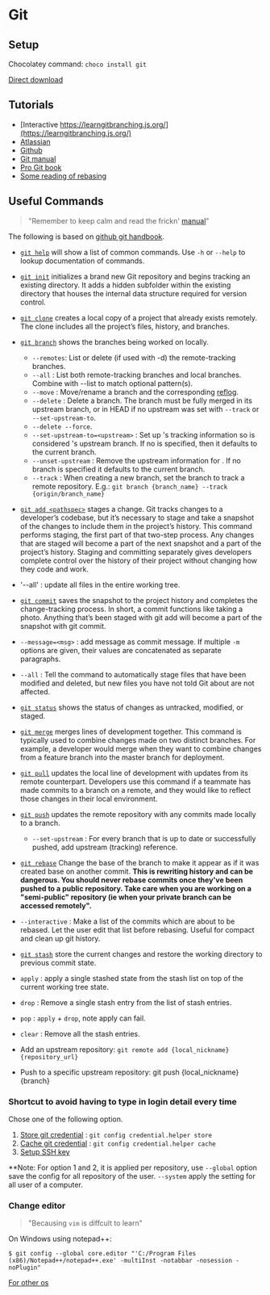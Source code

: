 # Git 

## Setup

Chocolatey command: `choco install git`

[Direct download](https://git-scm.com/downloads)


## Tutorials

* [Interactive https://learngitbranching.js.org/](https://learngitbranching.js.org/)
* [Atlassian](https://www.atlassian.com/git)
* [Github](https://try.github.io/)
* [Git manual](https://git-scm.com/docs/user-manual)
* [Pro Git book](https://git-scm.com/book/en/v2)
* [Some reading of rebasing](https://devblogs.microsoft.com/oldnewthing/20180323-01/?p=98325)

## Useful Commands
>"Remember to keep calm and read the frickn' [manual](https://git-scm.com/docs/user-manual)"

The following is based on [github git handbook](https://guides.github.com/introduction/git-handbook/).

* [`git help`](https://git-scm.com/docs/git-help) will show a list of common commands. 
Use `-h` or `--help` to lookup documentation of commands.

* [`git init`](https://git-scm.com/docs/git-init)
initializes a brand new Git repository and begins tracking an existing directory. 
It adds a hidden subfolder within the existing directory that houses the internal data structure required for version control.

* [`git clone`](https://git-scm.com/docs/git-clone)
creates a local copy of a project that already exists remotely. 
The clone includes all the project’s files, history, and branches.

* [`git branch`](https://git-scm.com/docs/git-branch)
shows the branches being worked on locally.
  * `--remotes`: List or delete (if used with -d) the remote-tracking branches. 
  * `--all` : List both remote-tracking branches and local branches. 
  Combine with --list to match optional pattern(s).
  * `--move` : Move/rename a branch and the corresponding 
  [reflog](https://www.atlassian.com/git/tutorials/rewriting-history/git-reflog).
  * `--delete` : Delete a branch. 
  The branch must be fully merged in its upstream branch,
  or in HEAD if no upstream was set with `--track` or `--set-upstream-to`.
  * `--delete --force`.
  * `--set-upstream-to=<upstream>` : 
  Set up <branchname>'s tracking information so <upstream> is considered <branchname>'s upstream branch. 
  If no <branchname> is specified, then it defaults to the current branch.
  * `--unset-upstream` :
  Remove the upstream information for <branchname>. If no branch is specified it defaults to the current branch.
  * `--track` : When creating a new branch, set the branch to track a remote repository. 
  E.g.: `git branch {branch_name} --track {origin/branch_name}`
  
* [`git add <pathspec>`](https://git-scm.com/docs/git-add)
stages a change. Git tracks changes to a developer’s codebase, 
but it’s necessary to stage and take a snapshot of the changes to include them in the project’s history.
This command performs staging, the first part of that two-step process.
Any changes that are staged will become a part of the next snapshot and a part of the project’s history.
Staging and committing separately gives developers complete control over the history of their project
without changing how they code and work.
 * '--all' : update all files in the entire working tree.
 
* [`git commit`](https://git-scm.com/docs/git-commit)
saves the snapshot to the project history and completes the change-tracking process.
In short, a commit functions like taking a photo. 
Anything that’s been staged with git add will become a part of the snapshot with git commit.
 * `--message=<msg>` : add message as commit message.
 If multiple `-m` options are given, their values are concatenated as separate paragraphs.
 * `--all` : 
 Tell the command to automatically stage files that have been modified and deleted, 
 but new files you have not told Git about are not affected.

* [`git status`](https://git-scm.com/docs/git-status)
shows the status of changes as untracked, modified, or staged.

* [`git merge`](https://git-scm.com/docs/git-merge)
merges lines of development together. 
This command is typically used to combine changes made on two distinct branches. 
For example, a developer would merge when they want to combine changes from a feature branch into the master branch for deployment.

* [`git pull`](https://git-scm.com/docs/git-pull)
updates the local line of development with updates from its remote counterpart.
Developers use this command if a teammate has made commits to a branch on a remote,
and they would like to reflect those changes in their local environment.
  
* [`git push`](https://git-scm.com/docs/git-push)
updates the remote repository with any commits made locally to a branch. 
  * `--set-upstream` : For every branch that is up to date or successfully pushed, add upstream (tracking) reference.

* [`git rebase`](https://git-scm.com/docs/git-rebase)
Change the base of the branch to make it appear as if it was created base on another commit. **This is rewriting history and can be dangerous.  You should never rebase commits once they've been pushed to a public repository. Take care when you are working on a "semi-public" repository (ie when your private branch can be accessed remotely".**
 * `--interactive` : 
 Make a list of the commits which are about to be rebased. 
 Let the user edit that list before rebasing. 
 Useful for compact and clean up git history.
 
 * [`git stash`](https://git-scm.com/docs/git-stash)
 store the current changes and restore the working directory to previous commit state.
  * `apply` : apply a single stashed state from the stash list on top of the current working tree state.
  * `drop` : Remove a single stash entry from the list of stash entries. 
  * `pop` : `apply` + `drop`, note apply can fail.
  * `clear` : Remove all the stash entries.

* Add an upstream repository: `git remote add {local_nickname} {repository_url}`
* Push to a specific upstream repository: git push {local_nickname} {branch}

### Shortcut to avoid having to type in login detail every time
Chose one of the following option. 

1. [Store git credential](https://git-scm.com/docs/git-credential-store) : `git config credential.helper store`
1. [Cache git credential](https://git-scm.com/docs/git-credential-cache) : `git config credential.helper cache`
1. [Setup SSH key](https://help.github.com/en/github/authenticating-to-github/connecting-to-github-with-ssh)

**Note: For option 1 and 2, it is applied per repository, use `--global` option save  the config for all repository of the user. `--system` apply the setting for all user of a computer.  


### Change editor
>"Becausing `vim` is diffcult to learn"

On Windows using notepad++:

```
$ git config --global core.editor "'C:/Program Files (x86)/Notepad++/notepad++.exe' -multiInst -notabbar -nosession -noPlugin"
```

[For other os](https://help.github.com/en/github/using-git/associating-text-editors-with-git)
